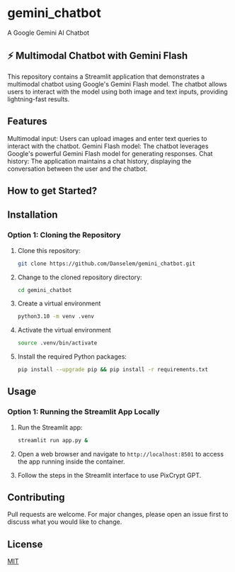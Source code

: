 # gemini_chatbot
A Google Gemini AI Chatbot

## ⚡️ Multimodal Chatbot with Gemini Flash
This repository contains a Streamlit application that demonstrates a multimodal chatbot using Google's Gemini Flash model. The chatbot allows users to interact with the model using both image and text inputs, providing lightning-fast results.

## Features
Multimodal input: Users can upload images and enter text queries to interact with the chatbot.
Gemini Flash model: The chatbot leverages Google's powerful Gemini Flash model for generating responses.
Chat history: The application maintains a chat history, displaying the conversation between the user and the chatbot.

## How to get Started?


## Installation

### Option 1: Cloning the Repository

1. Clone this repository:

    ```bash
    git clone https://github.com/Danselem/gemini_chatbot.git
    ```

2. Change to the cloned repository directory:

    ```bash
    cd gemini_chatbot
    ```

3. Create a virtual environment

    ```bash
    python3.10 -m venv .venv
    ```

4. Activate the virtual environment

    ```bash
    source .venv/bin/activate
    ```

5. Install the required Python packages:

    ```bash
    pip install --upgrade pip && pip install -r requirements.txt
    ```


## Usage

### Option 1: Running the Streamlit App Locally

1. Run the Streamlit app:

    ```bash
    streamlit run app.py &
    ```

2. Open a web browser and navigate to `http://localhost:8501` to access the app running inside the container.

3. Follow the steps in the Streamlit interface to use PixCrypt GPT.

## Contributing

Pull requests are welcome. For major changes, please open an issue first to discuss what you would like to change.

## License

[MIT](https://choosealicense.com/licenses/mit/)
